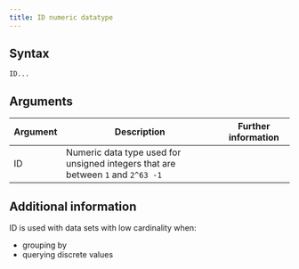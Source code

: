 ```yaml
---
title: ID numeric datatype
---
```


## Syntax

```
ID...
```

## Arguments

| Argument | Description | Further information |
|---|---|---|
| ID | Numeric data type used for unsigned integers that are between `1` and `2^63 -1` |  |

## Additional information

ID is used with data sets with low cardinality when:
* grouping by
* querying discrete values
